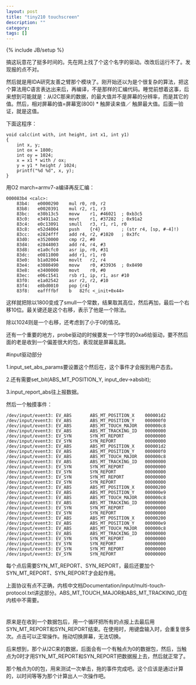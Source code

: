 ```yaml
---
layout: post
title: "tiny210 touchscreen"
description: ""
category: 
tags: []
---
```

{% include JB/setup %}

搞这玩意花了挺多时间的。先在网上找了个这个名字的驱动。改改后运行不了。发现报的点不对。

然后就是用IDA研究友善之臂那个模块了。刚开始还以为是个很复杂的算法，把这个算法用C语言表达出来后，再编译，不是那样的汇编代码。睡觉前想着这事，后来想到可能就是：从I2C那来的数据，的最大值并不是屏幕的分辨率，而是其它的值。然后，相对屏幕的值=屏幕宽(800) * 触屏读来值／ 触屏最大值。后面一验证，就是这值。

下面这程序：

    void calc(int with, int height, int x1, int y1)
    {
        int x, y;
        int ox = 1800;
        int oy = 1024;
        x = x1 * with / ox;
        y = y1 * height / 1024;
        printf("%d %d", x, y);
    }

用O2 march=armv7-a编译再反汇编：

    000083b4 <calc>:
        83b4:	e0000290 	mul	r0, r0, r2
        83b8:	e0020391 	mul	r2, r1, r3
        83bc:	e30b13c5 	movw	r1, #46021	; 0xb3c5
        83c0:	e34911a2 	movt	r1, #37282	; 0x91a2
        83c4:	e0c13091 	smull	r3, r1, r1, r0
        83c8:	e52d4004 	push	{r4}		; (str r4, [sp, #-4]!)
        83cc:	e2824fff 	add	r4, r2, #1020	; 0x3fc
        83d0:	e3520000 	cmp	r2, #0
        83d4:	e2844003 	add	r4, r4, #3
        83d8:	e1a0cfc0 	asr	ip, r0, #31
        83dc:	e0811000 	add	r1, r1, r0
        83e0:	b1a02004 	movlt	r2, r4
        83e4:	e3080490 	movw	r0, #33936	; 0x8490
        83e8:	e3400000 	movt	r0, #0
        83ec:	e06c1541 	rsb	r1, ip, r1, asr #10
        83f0:	e1a02542 	asr	r2, r2, #10
        83f4:	e8bd0010 	pop	{r4}
        83f8:	eaffffbf 	b	82fc <_init+0x44>

这样就把除以1800变成了smull一个常数，结果取其高位，然后再加，最后一个右移10位。最关键还是这个右移，表示了他是一个除法。

除以1024则是一个右移，还考虑到了小于0的情况。

还有一个重要的地方，probe驱动的时候要发一个1字节的0xa6给驱动，要不然后面的老是收到一个偏差很大的包，表现就是屏幕乱跳。

#input驱动部分

1.input_set_abs_params要设置这个然后在，这个事件才会报到用户态去。

2.还有需要set_bit(ABS_MT_POSITION_Y, input_dev->absbit);

3.input_report_abs往上报数据。

然后一个触摸事件：

    /dev/input/event3: EV_ABS       ABS_MT_POSITION_X    000001d2                   
    /dev/input/event3: EV_ABS       ABS_MT_POSITION_Y    000000f0                   
    /dev/input/event3: EV_ABS       ABS_MT_TOUCH_MAJOR   000000c8                   
    /dev/input/event3: EV_ABS       ABS_MT_TRACKING_ID   00000000                   
    /dev/input/event3: EV_SYN       SYN_MT_REPORT        00000000                   
    /dev/input/event3: EV_SYN       SYN_REPORT           00000000                   
    /dev/input/event3: EV_ABS       ABS_MT_POSITION_X    000001d2                   
    /dev/input/event3: EV_ABS       ABS_MT_POSITION_Y    000000f0                   
    /dev/input/event3: EV_ABS       ABS_MT_TOUCH_MAJOR   000000c8                   
    /dev/input/event3: EV_ABS       ABS_MT_TRACKING_ID   00000000                   
    /dev/input/event3: EV_SYN       SYN_MT_REPORT        00000000                   
    /dev/input/event3: EV_SYN       SYN_REPORT           00000000                   
    /dev/input/event3: EV_SYN       SYN_MT_REPORT        00000000                   
    /dev/input/event3: EV_SYN       SYN_REPORT           00000000                   
    /dev/input/event3: EV_ABS       ABS_MT_POSITION_X    00000200                   
    /dev/input/event3: EV_ABS       ABS_MT_POSITION_Y    000000e9                   
    /dev/input/event3: EV_ABS       ABS_MT_TOUCH_MAJOR   000000c8                   
    /dev/input/event3: EV_ABS       ABS_MT_TRACKING_ID   00000000                   
    /dev/input/event3: EV_SYN       SYN_MT_REPORT        00000000                   
    /dev/input/event3: EV_SYN       SYN_REPORT           00000000                   
    /dev/input/event3: EV_ABS       ABS_MT_POSITION_X    00000200                   
    /dev/input/event3: EV_ABS       ABS_MT_POSITION_Y    000000e9                   
    /dev/input/event3: EV_ABS       ABS_MT_TOUCH_MAJOR   000000c8                   
    /dev/input/event3: EV_ABS       ABS_MT_TRACKING_ID   00000000                   
    /dev/input/event3: EV_SYN       SYN_MT_REPORT        00000000                   
    /dev/input/event3: EV_SYN       SYN_REPORT           00000000                   
    /dev/input/event3: EV_SYN       SYN_MT_REPORT        00000000                   
    /dev/input/event3: EV_SYN       SYN_REPORT           00000000

每个点后需要SYN_MT_REPORT、SYN_REPORT，最后还要加个SYN_MT_REPORT、SYN_REPORT才会起作用。

上面协议有点不正确，内核中文档Documentation/input/multi-touch-protocol.txt讲这部分。ABS_MT_TOUCH_MAJOR和ABS_MT_TRACKING_ID在内核中不需要。

#
原来是在收到一个数据包后，用一个循环把所有的点报上去最后用SYN_MT_REPORT和SYN_REPORT结束。在使用时，用键盘输入时，会重复很多次。点击可以正常操作。拖动切换屏幕，无法切换。

后来想到，那个从I2C来的数据，后面会有一个有触点为0的数据包，然后，当触点为0时才用SYN_MT_REPORT和SYN_REPORT把数据报上去，然后就正常了。

那个触点为0的包，用来测试一次单击，拖的事件完成吧。这个应该是通过计算的，以时间等等为那个计算出人一次操作吧。

